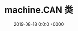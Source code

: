 ---
layout: post
title:  "machine.CAN 类"
date:   2019-08-18 0:0:0 +0000
image: /assets/images/twoscreen.jpg
category: machine
---
